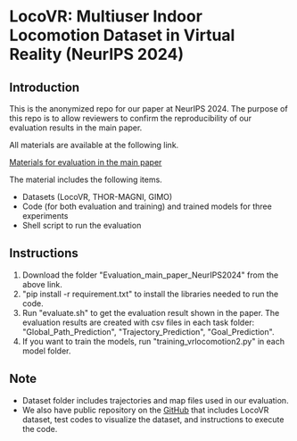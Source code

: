 # LocoVR: Multiuser Indoor Locomotion Dataset in Virtual Reality (NeurIPS 2024)

## Introduction

This is the anonymized repo for our paper at NeurIPS 2024.
The purpose of this repo is to allow reviewers to confirm the reproducibility of our evaluation results in the main paper.

All materials are available at the following link.

[Materials for evaluation in the main paper](https://drive.google.com/drive/folders/14L3F231hmZ0kZd6U8zGw6_4tY3JR9cnZ?usp=drive_link)


The material includes the following items.
- Datasets (LocoVR, THOR-MAGNI, GIMO)
- Code (for both evaluation and training) and trained models for three experiments
- Shell script to run the evaluation

## Instructions 

1. Download the folder "Evaluation_main_paper_NeurIPS2024" from the above link.
2. "pip install -r requirement.txt" to install the libraries needed to run the code.
3. Run "evaluate.sh" to get the evaluation result shown in the paper. The evaluation results are created with csv files in each task folder: "Global_Path_Prediction", "Trajectory_Prediction", "Goal_Prediction".
4. If you want to train the models, run "training_vrlocomotion2.py" in each model folder.

## Note
- Dataset folder includes trajectories and map files used in our evaluation.
- We also have public repository on the [GitHub](https://anonymous.4open.science/r/LocoVR-1B87/README.md) that includes LocoVR dataset, test codes to visualize the dataset, and instructions to execute the code.
  
